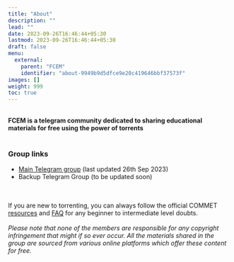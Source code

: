 ```yaml
---
title: "About"
description: ""
lead: ""
date: 2023-09-26T16:46:44+05:30
lastmod: 2023-09-26T16:46:44+05:30
draft: false
menu:
  external:
    parent: "FCEM"
    identifier: "about-9949b9d5dfce9e20c419646bbf37573f"
images: []
weight: 999
toc: true
---	
```

<br>
<b>FCEM is a telegram community dedicated to sharing educational materials for free using the power of torrents</b>
<br><br>
<h3>Group links</h3>
<ul>
<li><a href="https://t.me/+omrCECMQSkRjNTk1">Main Telegram group</a> (last updated 26th Sep 2023)
<li>Backup Telegram Group (to be updated soon)
</ul><br><br>
If you are new to torrenting, you can always follow the official COMMET <a href="https://commet-wiki.github.io/docs/resources/get-start-torrent/">resources</a> and <a href="https://commet-wiki.github.io/docs/help/faq/">FAQ</a> for any beginner to intermediate level doubts.
<br><br>
<i>Please note that none of the members are responsible for any copyright infringement that might if so ever occur. All the materials shared in the group are sourced from various online platforms which offer these content for free.</i>
